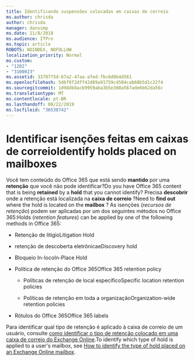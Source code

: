 ```yaml
---
title: Identificando suspensões colocadas em caixas de correio
ms.author: chrisda
author: chrisda
manager: dansimp
ms.date: 11/8/2018
ms.audience: ITPro
ms.topic: article
ROBOTS: NOINDEX, NOFOLLOW
localization_priority: Normal
ms.custom:
- "1202"
- "3100023"
ms.assetid: 3378775d-67a2-47aa-a7ed-fbc6d0b4d561
ms.openlocfilehash: 5d6f8f2dff42d89a91759c4504cab68b5d1c22f4
ms.sourcegitcommit: 1d98db8acb9959aba3b5e308a567ade6b62da56c
ms.translationtype: MT
ms.contentlocale: pt-BR
ms.lasthandoff: 08/22/2019
ms.locfileid: "36538742"
---
```

# <a name="identify-holds-placed-on-mailboxes"></a><span data-ttu-id="77601-102">Identificar isenções feitas em caixas de correio</span><span class="sxs-lookup"><span data-stu-id="77601-102">Identify holds placed on mailboxes</span></span>

<span data-ttu-id="77601-103">Você tem conteúdo do Office 365 que está sendo **mantido** por uma **retenção** que você não pode identificar?</span><span class="sxs-lookup"><span data-stu-id="77601-103">Do you have Office 365 content that is being **retained** by a **hold** that you cannot identify?</span></span> <span data-ttu-id="77601-104">Precisa **descobrir** onde a retenção está localizada na **caixa de correio** ?</span><span class="sxs-lookup"><span data-stu-id="77601-104">Need to **find out** where the hold is located on the **mailbox** ?</span></span> <span data-ttu-id="77601-105">As isenções (*recursos de retenção*) podem ser aplicadas por um dos seguintes métodos no Office 365:</span><span class="sxs-lookup"><span data-stu-id="77601-105">Holds (*retention features*) can be applied by one of the following methods in Office 365:</span></span>
  
- <span data-ttu-id="77601-106">Retenção de litígio</span><span class="sxs-lookup"><span data-stu-id="77601-106">Litigation Hold</span></span>

- <span data-ttu-id="77601-107">retenção de descoberta eletrônica</span><span class="sxs-lookup"><span data-stu-id="77601-107">eDiscovery hold</span></span>

- <span data-ttu-id="77601-108">Bloqueio In-loco</span><span class="sxs-lookup"><span data-stu-id="77601-108">In-Place Hold</span></span>

- <span data-ttu-id="77601-109">Política de retenção do Office 365</span><span class="sxs-lookup"><span data-stu-id="77601-109">Office 365 retention policy</span></span> 

  - <span data-ttu-id="77601-110">Políticas de retenção de local específico</span><span class="sxs-lookup"><span data-stu-id="77601-110">Specific location retention policies</span></span>

  - <span data-ttu-id="77601-111">Políticas de retenção em toda a organização</span><span class="sxs-lookup"><span data-stu-id="77601-111">Organization-wide retention policies</span></span>

- <span data-ttu-id="77601-112">Rótulos do Office 365</span><span class="sxs-lookup"><span data-stu-id="77601-112">Office 365 labels</span></span>

<span data-ttu-id="77601-113">Para identificar qual tipo de retenção é aplicado à caixa de correio de um usuário, consulte [como identificar o tipo de retenção colocado em uma caixa de correio do Exchange Online](https://docs.microsoft.com/office365/securitycompliance/identify-a-hold-on-an-exchange-online-mailbox).</span><span class="sxs-lookup"><span data-stu-id="77601-113">To identify which type of hold is applied to a user's mailbox, see [How to identify the type of hold placed on an Exchange Online mailbox](https://docs.microsoft.com/office365/securitycompliance/identify-a-hold-on-an-exchange-online-mailbox).</span></span>
